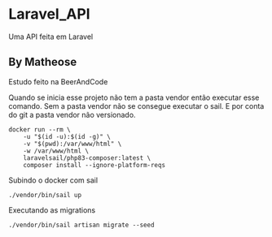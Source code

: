 # Laravel_API

Uma API feita em Laravel

## By Matheose

Estudo feito na BeerAndCode

Quando se inicia esse projeto não tem a pasta vendor então executar esse comando.
Sem a pasta vendor não se consegue executar o sail.
E por conta do git a pasta vendor não versionado.

~~~shell
docker run --rm \
    -u "$(id -u):$(id -g)" \
    -v "$(pwd):/var/www/html" \
    -w /var/www/html \
    laravelsail/php83-composer:latest \
    composer install --ignore-platform-reqs
~~~

Subindo o docker com sail
~~~shell
./vendor/bin/sail up
~~~

Executando as migrations
~~~shell
./vendor/bin/sail artisan migrate --seed
~~~